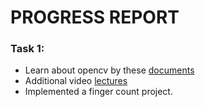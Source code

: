 # PROGRESS REPORT
### Task 1:
* Learn about opencv by these [documents](https://opencv-python-tutroals.readthedocs.io/en/latest/py_tutorials/py_imgproc/py_table_of_contents_imgproc/py_table_of_contents_imgproc.html#py-table-of-content-imgproc)
* Additional video [lectures](https://www.youtube.com/playlist?list=PLvVx8lH-gGeC8XmmrsG855usswhwt5Tr1)
* Implemented a finger count project.
